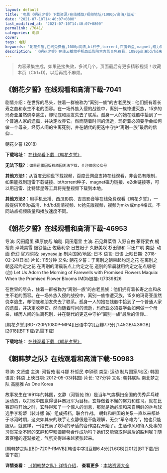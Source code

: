 ```yaml
---
layout: default
title: '电影《朝花夕誓》下载资源/在线播放/视频地址/1080p/高清/蓝光'
date: "2021-07-10T14:40:07+0800"
last_modified_at: "2021-07-10T14:40:07+0800"
permalink: /7041/
categories: 电影
cover:
tags: 电影
keywords: '朝花夕誓,在线免费看,1080p高清,bt种子,torrent,百度云盘,magnet,磁力链,迅雷下载资源'
description: '《朝花夕誓》在线云播放手机西瓜影院吉吉影音免费看，1080p高清bd/hd未删减完整版和tc抢先枪版，mkv/mp4格式，附带bt/torrent种子、magnet/磁力链、百度云盘、网盘资源迅雷下载链接'
---
```


>内容采集生成，如果链接失效，多试几个，页面最后有更多精彩视频！收藏本页（Ctrl+D)，以后再找不麻烦。


## 《朝花夕誓》在线观看和高清下载-7041

剧情介绍：在世界的尽头，住着一群被称为“离别一族”的古老民族：他们拥有着长寿之血和永生不老的面容。在一场外族入侵的战役中，离别一族惨遭灭族，15岁的玛奇亚虽然侥幸逃生，却彻底和朋友失去了联系。孤身一人的她在残骸中拾到了一个普通人家的遗孤，并决定收养它。然而随着时间的流逝，玛奇亚必须要学会如何做一个母亲，经历人间的生离死别，并在朝代的更迭中守护“离别一族”最后的信仰…


朝花夕誓 (2018)

**下载地址**： [在线观看下载 《朝花夕誓》](https://www.btbtdy.me/btdy/dy13821.html) 


**无法下载?**：`如果迅雷因版权原因无法下载，关注微信公众号 `

**其他方法1**：从百度云网盘下载视频，百度云网盘支持在线观看，非会员有限制，如果能找到迅雷下载链接、bt/torrent种子、magnet磁力链接、e2dk链接等，可以用迅雷、比特彗星等工具将完整视频下载到本地。

**其他方法2**：用手机云播、西瓜影院、吉吉影音等在线免费观看《朝花夕誓》，一般提供1080p高清、hd/bd高清视频、tc抢先版视频，视频为mkv或mp4格式，不同站点视频质量和播放速度不同。


## 《朝花夕誓》在线观看和高清下载-46953

导演: 冈田磨里 篠原俊哉 编剧: 冈田磨里 主演: 石见舞菜香 入野自由 茅野爱衣 梶裕贵 泽城美雪 细谷佳正 佐藤利奈 日笠阳子 久野美咲 杉田智和 平田广明 类型: 动画 奇幻 官方网站: sayoasa.jp 制片国家/地区: 日本 语言: 日语 上映日期: 2018-02-24(日本) 片长: 115分钟 又名: 朝花夕誓：于离别之朝束起约定之花 在离别之朝竖起约定之花 在离别的清晨装点上约定之花 道别的早晨就用约定之花点缀吧(台) Let Us Adorn the Morning of Farewells with Promised Flowers Maquia: When the Promised Flower Blooms IMDb链接: tt7339826

在世界的尽头，住着一群被称为“离别一族”的古老民族：他们拥有着长寿之血和永生不老的面容。在一场外族入侵的战役中，离别一族惨遭灭族，15岁的玛奇亚虽然侥幸逃生，却彻底和朋友失去了联系。孤身一人的她在残骸中拾到了一个普通人家的遗孤，并决定收养它。然而随着时间的流逝，玛奇亚必须要学会如何做一个母亲，经历人间的生离死别，并在朝代的更迭中守护“离别一族”最后的信仰…


[朝花夕誓][BD-720P/1080P-MP4][日语中字][豆瓣7.7分][1.45GB/4.36GB][2018][BT下载/迅雷下载]

**下载地址**： [在线观看下载 《朝花夕誓》](https://www.btdx8.com/torrent/zhxs_2018.html) 


## 《朝韩梦之队》在线观看和高清下载-50983

导演: 文贤盛 主演: 河智苑 裴斗娜 朴哲民 李钟硕 类型: 运动 制片国家/地区: 韩国 语言: 韩语 上映日期: 2012-05-03(韩国) 片长: 127分钟 又名: 朝韩联队 南北梦之队 高丽雅 As One Korea

故事发生在1991年的韩国，玄静（河智苑 饰）是当年气势横扫全国的优秀乒乓球运动员，以打败中国赢得世乒赛冠军为目标，玄静做着不懈的努力和练习。就在比赛即将开始之时，玄静得知了一个惊人的消息，那就是她必须和来自朝鲜的乒乓球选手李粉姬（裴斗娜 饰）组成搭档，联合作战。 朝鲜和韩国的关系一直以来都处于冰河时期，这突如其来的联手让玄静很是不能理解，无奈“军令难为”，她也只能服从，就这样，一段充满了坎坷的矛盾的合作路程开始了。生活作风和待人处事的习惯完全不同的玄静和李粉姬能够合作成功吗？她们又能否取得最后的胜利呢？随着赛程的逐渐接近，气氛变得越来越紧张起来。


[朝韩梦之队][BD-720P-RMVB][韩语中字][豆瓣6.4分][1.6GB][2012][BT下载/迅雷下载]

**详情查看**： [《朝韩梦之队》详情介绍](/movie/50983/)， **查看更多**：[本站资源大全](/movie/t/all/)

